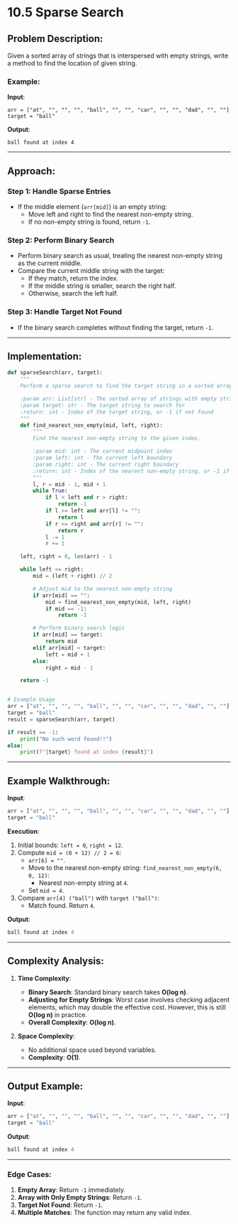 # 10.5 Sparse Search

## Problem Description:
Given a sorted array of strings that is interspersed with empty strings, write a method to find the location of given string.

### Example:

**Input**:  
```
arr = ["at", "", "", "", "ball", "", "", "car", "", "", "dad", "", ""]
target = "ball"
```

**Output**:
```
ball found at index 4
```

---

## Approach:

### Step 1: Handle Sparse Entries
- If the middle element (`arr[mid]`) is an empty string:
  - Move left and right to find the nearest non-empty string.
  - If no non-empty string is found, return `-1`.

### Step 2: Perform Binary Search
- Perform binary search as usual, treating the nearest non-empty string as the current middle.
- Compare the current middle string with the target:
  - If they match, return the index.
  - If the middle string is smaller, search the right half.
  - Otherwise, search the left half.

### Step 3: Handle Target Not Found
- If the binary search completes without finding the target, return `-1`.

---

## Implementation:

```python
def sparseSearch(arr, target):
    """
    Perform a sparse search to find the target string in a sorted array interspersed with empty strings.

    :param arr: List[str] - The sorted array of strings with empty strings
    :param target: str - The target string to search for
    :return: int - Index of the target string, or -1 if not found
    """
    def find_nearest_non_empty(mid, left, right):
        """
        Find the nearest non-empty string to the given index.

        :param mid: int - The current midpoint index
        :param left: int - The current left boundary
        :param right: int - The current right boundary
        :return: int - Index of the nearest non-empty string, or -1 if none found
        """
        l, r = mid - 1, mid + 1
        while True:
            if l < left and r > right:
                return -1
            if l >= left and arr[l] != "":
                return l
            if r <= right and arr[r] != "":
                return r
            l -= 1
            r += 1

    left, right = 0, len(arr) - 1

    while left <= right:
        mid = (left + right) // 2

        # Adjust mid to the nearest non-empty string
        if arr[mid] == "":
            mid = find_nearest_non_empty(mid, left, right)
            if mid == -1:
                return -1

        # Perform binary search logic
        if arr[mid] == target:
            return mid
        elif arr[mid] < target:
            left = mid + 1
        else:
            right = mid - 1

    return -1


# Example Usage
arr = ["at", "", "", "", "ball", "", "", "car", "", "", "dad", "", ""]
target = "ball"
result = sparseSearch(arr, target)

if result == -1:
    print("No such word found!!")
else:
    print(f"{target} found at index {result}")
```

---

## Example Walkthrough:

**Input**:
```python
arr = ["at", "", "", "", "ball", "", "", "car", "", "", "dad", "", ""]
target = "ball"
```

**Execution**:
1. Initial bounds: `left = 0`, `right = 12`.
2. Compute `mid = (0 + 12) // 2 = 6`:
   - `arr[6] = ""`.
   - Move to the nearest non-empty string: `find_nearest_non_empty(6, 0, 12)`:
     - Nearest non-empty string at `4`.
   - Set `mid = 4`.
3. Compare `arr[4] ("ball")` with `target ("ball")`:
   - Match found. Return `4`.

**Output**:
```python
ball found at index 4
```

---

## Complexity Analysis:

1. **Time Complexity**:
   - **Binary Search**: Standard binary search takes **O(log n)**.
   - **Adjusting for Empty Strings**: Worst case involves checking adjacent elements, which may double the effective cost. However, this is still **O(log n)** in practice.
   - **Overall Complexity**: **O(log n)**.

2. **Space Complexity**:
   - No additional space used beyond variables.
   - **Complexity**: **O(1)**.

---

## Output Example:

**Input**:
```python
arr = ["at", "", "", "", "ball", "", "", "car", "", "", "dad", "", ""]
target = "ball"
```

**Output**:
```python
ball found at index 4
```

---

### Edge Cases:
1. **Empty Array**: Return `-1` immediately.
2. **Array with Only Empty Strings**: Return `-1`.
3. **Target Not Found**: Return `-1`.
4. **Multiple Matches**: The function may return any valid index.
